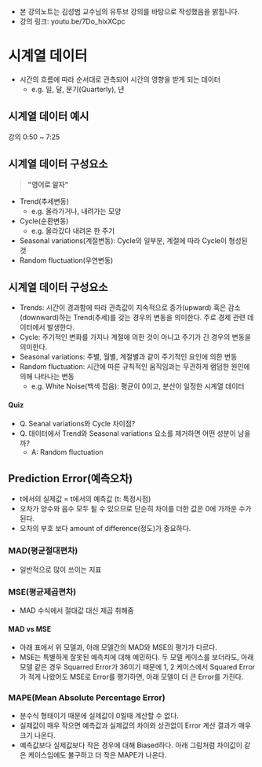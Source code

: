* 본 강의노트는 김성범 교수님의 유투브 강의를 바탕으로 작성했음을 밝힙니다.
* 강의 링크: youtu.be/7Do_hixXCpc


# 시계열 데이터 
* 시간의 흐름에 따라 순서대로 관측되어 시간의 영향을 받게 되는 데이터 
    - e.g. 일, 달, 분기(Quarterly), 년

## 시계열 데이터 예시 
강의 0:50 ~ 7:25

## 시계열 데이터 구성요소  
> **"영어로 알자"**
* Trend(추세변동)
    - e.g. 올라가거나, 내려가는 모양
* Cycle(순환변동)
    - e.g. 올라갔다 내려온 한 주기 
* Seasonal variations(계절변동): Cycle의 일부분, 계절에 따라 Cycle이 형성된 것 
* Random fluctuation(우연변동)

## 시계열 데이터 구성요소
* Trends: 시간이 경과함에 따라 관측값이 지속적으로 증가(upward) 혹은 감소(downward)하는 Trend(추세)를 갖는 경우의 변동을 의미한다. 주로 경제 관련 데이터에서 발생한다. 
* Cycle: 주기적인 변화를 가지나 계절에 의한 것이 아니고 주기가 긴 경우의 변동을 의미한다. 
* Seasonal variations: 주별, 월별, 계절별과 같이 주기적인 요인에 의한 변동 
* Random fluctuation: 시간에 따른 규칙적인 움직임과는 무관하게 램덤한 원인에 의해 나타나는 변동
    - e.g. White Noise(백색 잡음): 평균이 0이고, 분산이 일정한 시계열 데이터 

#### Quiz
* Q. Seanal variations와 Cycle 차이점? 
* Q. 데이터에서 Trend와 Seasonal variations 요소를 제거하면 어떤 성분이 남을까?     
    - A: Random fluctuation 

## Prediction Error(예측오차) 
* t에서의 실제값 = t에서의 예측값 (t: 특정시점) 
* 오차가 양수와 음수 모두 될 수  있으므로 단순히 차이를 더한 값은 0에 가까운 수가 된다.
* 오차의 부호 보다 amount of difference(정도)가 중요하다. 

### MAD(평균절대편차)
* 일반적으로 많이 쓰이는 지표 

### MSE(평균제곱편차) 
* MAD 수식에서 절대값 대신 제곱 취해줌

#### MAD  vs MSE
* 아래 표에서 위 모델과, 아래 모델간의 MAD와 MSE의 평가가 다르다. 
* MSE는 특별하게 잘못된 예측치에 대해 예민하다. 두 모델 케이스를 보더라도, 아래 모델 같은 경우 Squarred Error가 36이기 때문에 1, 2 케이스에서 Squared Error가 적게 나왔어도 MSE로 Error를 평가하면, 아래 모델이 더 큰 Error를 가진다. 

### MAPE(Mean Absolute Percentage Error)
* 분수식 형태이기 때문에 실제값이 0일때 계산할 수 없다. 
* 실제값이 매우 작으면 예측값과 실제값의 차이와 상관없이 Error 계산 결과가 매우 크기 나온다. 
* 예측값보다 실제값보다 작은 경우에 대해 Biased하다. 아래 그림처럼 차이값이 같은 케이스임에도 불구하고 더 작은 MAPE가 나온다. 